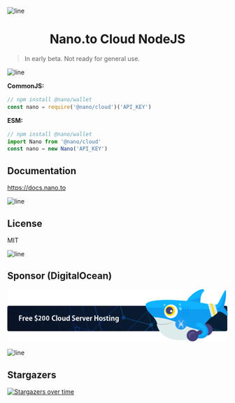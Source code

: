 ![line](https://github.com/nano-currency/node-cli/raw/main/.github/line.png)

<h1 align="center">Nano.to Cloud NodeJS</h1>

> In early beta. Not ready for general use. 

![line](https://github.com/nano-currency/node-cli/raw/main/.github/line.png)

**CommonJS:**
```js
// npm install @nano/wallet
const nano = require('@nano/cloud')('API_KEY')
```

**ESM:**
```js
// npm install @nano/wallet
import Nano from '@nano/cloud'
const nano = new Nano('API_KEY')
```

## Documentation

https://docs.nano.to

![line](https://github.com/nano-currency/node-cli/raw/main/.github/line.png)

## License

MIT

![line](https://github.com/nano-currency/node-cli/raw/main/.github/line.png)

## Sponsor (DigitalOcean)

<a align="center" target="_blank" href="https://m.do.co/c/f139acf4ddcb"><img style="object-fit: contain;
    max-width: 100%;" src="https://github.com/fwd/fwd/raw/master/ads/digitalocean_new.png" width="970" /></a>

![line](https://github.com/nano-currency/node-cli/raw/main/.github/line.png)

## Stargazers

[![Stargazers over time](https://starchart.cc/nano-currency/cloud-js.svg)](https://github.com/nano-currency/cloud-js)
